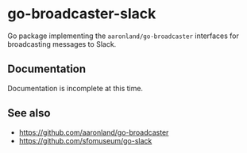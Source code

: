 # go-broadcaster-slack

Go package implementing the `aaronland/go-broadcaster` interfaces for broadcasting messages to Slack.

## Documentation

Documentation is incomplete at this time.

## See also

* https://github.com/aaronland/go-broadcaster
* https://github.com/sfomuseum/go-slack